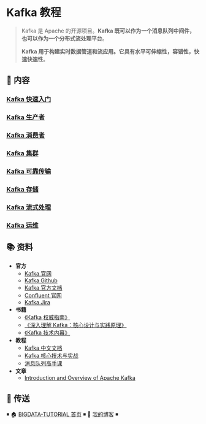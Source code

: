 # Kafka 教程

> Kafka 是 Apache 的开源项目。**Kafka 既可以作为一个消息队列中间件，也可以作为一个分布式流处理平台**。
>
> **Kafka 用于构建实时数据管道和流应用。它具有水平可伸缩性，容错性，快速快速性**。

## 📖 内容

### [Kafka 快速入门](Kafka快速入门.md)

### [Kafka 生产者](Kafka生产者.md)

### [Kafka 消费者](Kafka消费者.md)

### [Kafka 集群](Kafka集群.md)

### [Kafka 可靠传输](Kafka可靠传输.md)

### [Kafka 存储](Kafka存储.md)

### [Kafka 流式处理](Kafka流式处理.md)

### [Kafka 运维](Kafka运维.md)

## 📚 资料

- **官方**
  - [Kafka 官网](http://kafka.apache.org/)
  - [Kafka Github](https://github.com/apache/kafka)
  - [Kafka 官方文档](https://kafka.apache.org/documentation/)
  - [Confluent 官网](http://kafka.apache.org/)
  - [Kafka Jira](https://issues.apache.org/jira/projects/KAFKA?selectedItem=com.atlassian.jira.jira-projects-plugin:components-page)
- **书籍**
  - [《Kafka 权威指南》](https://item.jd.com/12270295.html)
  - [《深入理解 Kafka：核心设计与实践原理》](https://item.jd.com/12489649.html)
  - [《Kafka 技术内幕》](https://item.jd.com/12234113.html)
- **教程**
  - [Kafka 中文文档](https://github.com/apachecn/kafka-doc-zh)
  - [Kafka 核心技术与实战](https://time.geekbang.org/column/intro/100029201)
  - [消息队列高手课](https://time.geekbang.org/column/intro/100032301)
- **文章**
  - [Introduction and Overview of Apache Kafka](https://www.slideshare.net/mumrah/kafka-talk-tri-hug)

## 🚪 传送

◾ 🏠 [BIGDATA-TUTORIAL 首页](https://github.com/dunwu/bigdata-tutorial) ◾ 🎯 [我的博客](https://github.com/dunwu/blog) ◾
